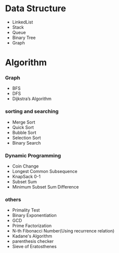 # Data Structure
 - LinkedList
 - Stack
 - Queue
 - Binary Tree
 - Graph


# Algorithm

### Graph
- BFS
- DFS
- Dijkstra’s Algorithm
### sorting and searching
- Merge Sort
- Quick Sort
- Bubble Sort
- Selection Sort
- Binary Search
### Dynamic Programming
- Coin Change
- Longest Common Subsequence
- KnapSack 0-1
- Subset Sum
- Minimum Subset Sum Difference
### others
- Primality Test
- Binary Exponentiation
- GCD
- Prime Factorization
- N-th Fibonacci Number(Using recurrence relation)
- Kadane's Algorithm
- parenthesis checker
- Sieve of Eratosthenes